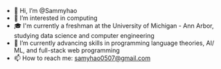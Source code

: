 - 👋 Hi, I’m @Sammyhao
- 👀 I’m interested in computing
- 🎓 I'm currently a freshman at the University of Michigan - Ann Arbor, studying data science and computer engineering
- 🌱 I’m currently advancing skills in programming language theories, AI/ ML, and full-stack web programming
- 📫 How to reach me: samyhao0507@gmail.com

<!---
Sammyhao/Sammyhao is a ✨ special ✨ repository because its `README.md` (this file) appears on your GitHub profile.
You can click the Preview link to take a look at your changes.
--->

